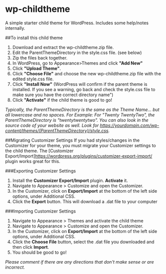 # wp-childtheme
A simple starter child theme for WordPress. Includes some help/notes internally.

##To install this child theme
1. Download and extract the wp-childtheme.zip file.
2. Edit the ParentThemeDirectory in the style.css file. (see below)
3. Zip the files back together.
4. In WordPress, go to Appearance>Themes and click **"Add New"**
5. Click **"Upload Theme"**.
6. Click **"Choose File"** and choose the new wp-childtheme.zip file with the edited style.css file.
7. Click **"Install Now"** (WordPress will confirm if the parent theme is installed. If you see a warning, go back and check the style.css file to make sure you have the correct directory name")
8. Click **"Activate"** if the child theme is good to go!
   
*Typically, the ParentThemeDirectory is the same as the Theme Name... but all lowercase and no spaces. For Example: For "Twenty TwentyTwo", the ParentThemeDirectory is "twentytwentytwo". You can also look in the source code of your website as well. Look for https://yourdomain.com/wp-content/themes/(ParentThemeDirectory)/style.css.*

##Migrating Customizer Settings
If you had styles/changes in the Customizer for your theme, you must migrate your Customizer settings to the child theme. The [Customizer Export/Import]https://wordpress.org/plugins/customizer-export-import/ plugin works great for this. 

###Exporting Customizer Settings
1. Install the **Customizer Export/Import** plugin. **Activate** it.
2. Navigate to Appearance > Customize and open the Customizer.
3. In the Customizer, click on **Export/Import** at the bottom of the left side options, under Additional CSS.
4. Click the **Export** button. This will download a .dat file to your computer

###Importing Customizer Settings
1. Navigate to Appearance > Themes and activate the child theme
2. Navigate to Appearance > Customize and open the Customizer.
3. In the Customizer, click on **Export/Import** at the bottom of the left side options, under Additional CSS.
4. Click the **Choose File** button, select the .dat file you downloaded and then click **Import**.
5. You should be good to go!

*Please comment if there are any directions that don't make sense or are incorrect.*
